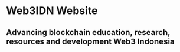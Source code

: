 # Web3IDN Website
## Advancing blockchain education, research, resources and development Web3 Indonesia